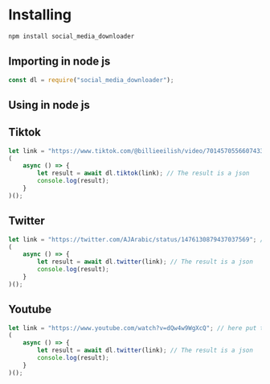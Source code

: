 # Installing
```sh
npm install social_media_downloader
```

## Importing in node js
```javascript
const dl = require("social_media_downloader");
```

## Using in node js

## Tiktok
```javascript
let link = "https://www.tiktok.com/@billieeilish/video/7014570556607433990"; // here put the link
(
    async () => {
        let result = await dl.tiktok(link); // The result is a json
        console.log(result);
    }
)();
```

## Twitter
```javascript
let link = "https://twitter.com/AJArabic/status/1476130879437037569"; // here put the link
(
    async () => {
        let result = await dl.twitter(link); // The result is a json
        console.log(result);
    }
)();
```

## Youtube
```javascript
let link = "https://www.youtube.com/watch?v=dQw4w9WgXcQ"; // here put the link
(
    async () => {
        let result = await dl.twitter(link); // The result is a json
        console.log(result);
    }
)();
```
